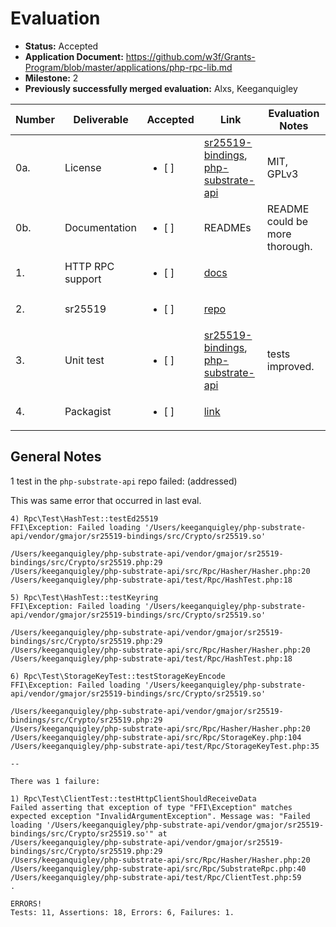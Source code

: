 # Evaluation

- **Status:** Accepted
- **Application Document:** https://github.com/w3f/Grants-Program/blob/master/applications/php-rpc-lib.md
- **Milestone:** 2
- **Previously successfully merged evaluation:** Alxs, Keeganquigley

| Number | Deliverable | Accepted | Link | Evaluation Notes |
| ------------- | ------------- | ------------- | ------------- |------------- |
| 0a. | License | <ul><li>[ ] </li></ul> | [sr25519-bindings](https://github.com/gmajor-encrypt/sr25519-bindings/blob/main/LICENSE), [php-substrate-api](https://github.com/gmajor-encrypt/php-substrate-api/blob/master/LICENSE) | MIT, GPLv3 |
| 0b. | Documentation | <ul><li>[ ] </li></ul> | READMEs | README could be more thorough.
| 1. | HTTP RPC support | <ul><li>[ ] </li></ul> | [docs](https://github.com/gmajor-encrypt/php-substrate-api#rpc) |
| 2. | sr25519 | <ul><li>[ ] </li></ul> | [repo](https://github.com/gmajor-encrypt/sr25519-bindings) |
| 3. | Unit test | <ul><li>[ ] </li></ul> | [sr25519-bindings](https://github.com/gmajor-encrypt/sr25519-bindings/tree/main/test/Crypto/Test), [php-substrate-api](https://github.com/gmajor-encrypt/php-substrate-api/tree/master/test/Rpc) | tests improved.
| 4. | Packagist | <ul><li>[ ] </li></ul> | [link](https://packagist.org/packages/gmajor/php-substrate-api) |

## General Notes

1 test in the `php-substrate-api` repo failed: (addressed)

This was same error that occurred in last eval.

```
4) Rpc\Test\HashTest::testEd25519
FFI\Exception: Failed loading '/Users/keeganquigley/php-substrate-api/vendor/gmajor/sr25519-bindings/src/Crypto/sr25519.so'

/Users/keeganquigley/php-substrate-api/vendor/gmajor/sr25519-bindings/src/Crypto/sr25519.php:29
/Users/keeganquigley/php-substrate-api/src/Rpc/Hasher/Hasher.php:20
/Users/keeganquigley/php-substrate-api/test/Rpc/HashTest.php:18

5) Rpc\Test\HashTest::testKeyring
FFI\Exception: Failed loading '/Users/keeganquigley/php-substrate-api/vendor/gmajor/sr25519-bindings/src/Crypto/sr25519.so'

/Users/keeganquigley/php-substrate-api/vendor/gmajor/sr25519-bindings/src/Crypto/sr25519.php:29
/Users/keeganquigley/php-substrate-api/src/Rpc/Hasher/Hasher.php:20
/Users/keeganquigley/php-substrate-api/test/Rpc/HashTest.php:18

6) Rpc\Test\StorageKeyTest::testStorageKeyEncode
FFI\Exception: Failed loading '/Users/keeganquigley/php-substrate-api/vendor/gmajor/sr25519-bindings/src/Crypto/sr25519.so'

/Users/keeganquigley/php-substrate-api/vendor/gmajor/sr25519-bindings/src/Crypto/sr25519.php:29
/Users/keeganquigley/php-substrate-api/src/Rpc/Hasher/Hasher.php:20
/Users/keeganquigley/php-substrate-api/src/Rpc/StorageKey.php:104
/Users/keeganquigley/php-substrate-api/test/Rpc/StorageKeyTest.php:35

--

There was 1 failure:

1) Rpc\Test\ClientTest::testHttpClientShouldReceiveData
Failed asserting that exception of type "FFI\Exception" matches expected exception "InvalidArgumentException". Message was: "Failed loading '/Users/keeganquigley/php-substrate-api/vendor/gmajor/sr25519-bindings/src/Crypto/sr25519.so'" at
/Users/keeganquigley/php-substrate-api/vendor/gmajor/sr25519-bindings/src/Crypto/sr25519.php:29
/Users/keeganquigley/php-substrate-api/src/Rpc/Hasher/Hasher.php:20
/Users/keeganquigley/php-substrate-api/src/Rpc/SubstrateRpc.php:40
/Users/keeganquigley/php-substrate-api/test/Rpc/ClientTest.php:59
.

ERRORS!
Tests: 11, Assertions: 18, Errors: 6, Failures: 1.
```
